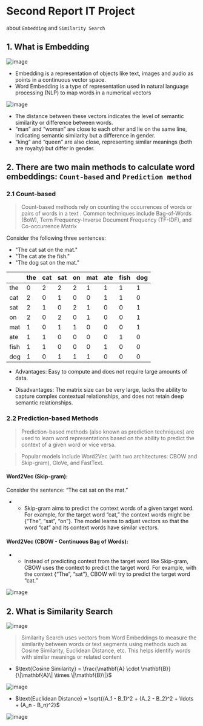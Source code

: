 # Second Report IT Project
about `Embedding` and `Similarity Search`



## 1. What is Embedding
![image](https://github.com/user-attachments/assets/fdaa04ae-198b-4185-aa5f-76f0fe324f57)
- Embedding is a representation of objects like text, images and audio as points in a continuous vector space.
- Word Embedding is a type of representation used in natural language processing (NLP) to map words in a numerical vectors

![image](https://github.com/user-attachments/assets/66adb212-fdc8-4107-85e9-1a10e48b2919)

- The distance between these vectors indicates the level of semantic similarity or difference between words.
- “man” and “woman” are close to each other and lie on the same line, indicating semantic similarity but a difference in gender.
- “king” and “queen” are also close, representing similar meanings (both are royalty) but differ in gender.

## 2. There are two main methods to calculate word embeddings: `Count-based` and `Prediction method`

### 2.1 Count-based

>  Count-based methods rely on counting the occurrences of words or pairs of words in a text .
>  Common techniques include Bag-of-Words (BoW), Term Frequency-Inverse Document Frequency (TF-IDF), and Co-occurrence Matrix

Consider the following three sentences:
  
  - "The cat sat on the mat."
  - "The cat ate the fish."
  - "The dog sat on the mat."

|     | the | cat | sat | on | mat | ate | fish | dog |
|-----|-----|-----|-----|----|-----|-----|------|-----|
| the|  0  |  2  |  2  | 2  |  1  |  1  |  1   |  1  |
| cat | 2  |  0  |  1  | 0  |  0  |  1  |  1   |  0  |
| sat |  2  |  1  |  0  | 2  |  1  |  0  |  0   |  1  |
| on  |  2  |  0  |  2  | 0  |  1  |  0  |  0   |  1  |
| mat |  1  |  0  |  1  | 1  |  0  |  0  |  0   |  1  |
| ate |  1  |  1  |  0  | 0  |  0  |  0  |  1   |  0  |
| fish|  1  |  1  |  0  | 0  |  0  |  1  |  0   |  0  |
| dog |  1  |  0  |  1  | 1  |  1  |  0  |  0   |  0  |


- Advantages: Easy to compute and does not require large amounts of data.

- Disadvantages: The matrix size can be very large, lacks the ability to capture complex contextual relationships, and does not retain deep semantic relationships.

### 2.2 Prediction-based Methods

> Prediction-based methods (also known as prediction techniques) are used to learn word representations based on the ability to predict the context of a given word or vice versa.

> Popular models include Word2Vec (with two architectures: CBOW and Skip-gram), GloVe, and FastText.


#### Word2Vec (Skip-gram):

Consider the sentence: “The cat sat on the mat.”

  - - Skip-gram aims to predict the context words of a given target word. For example, for the target word “cat,” the context words might be {“The”, “sat”, “on”}. The model learns to adjust vectors so that the           word     “cat” and its context words have similar vectors.

#### Word2Vec (CBOW - Continuous Bag of Words):

  - - Instead of predicting context from the target word like Skip-gram, CBOW uses the context to predict the target word. For example, with the context {“The”, “sat”}, CBOW will try to predict the target word “cat.”

![image](https://github.com/user-attachments/assets/e17a7801-2c0d-4934-8613-92b7b1b1dc90)

## 2. What is Similarity Search

![image](https://github.com/user-attachments/assets/fb04156f-faad-4a7a-a441-33468f8a793a)


>Similarity Search uses vectors from Word Embeddings to measure the similarity between words or text segments using methods such as Cosine Similarity, Euclidean Distance, etc. This helps identify words with similar meanings or related content

- $\text{Cosine Similarity} = \frac{\mathbf{A} \cdot \mathbf{B}}{\|\mathbf{A}\| \times \|\mathbf{B}\|}$


![image](https://github.com/user-attachments/assets/748ba2e2-5fe1-4b2e-b98c-7159080309ed)

- $\text{Euclidean Distance} = \sqrt{(A_1 - B_1)^2 + (A_2 - B_2)^2 + \ldots + (A_n - B_n)^2}$

![image](https://github.com/user-attachments/assets/d3306b76-48fe-4bbb-9f8d-132c7bddaa0c)







